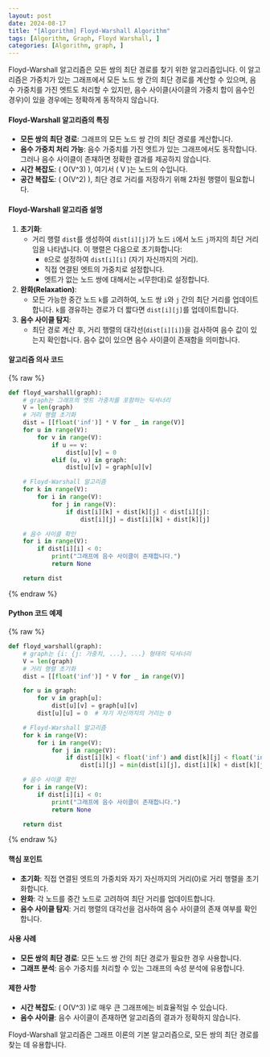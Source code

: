 ```yaml
---
layout: post
date: 2024-08-17
title: "[Algorithm] Floyd-Warshall Algorithm"
tags: [Algorithm, Graph, Floyd Warshall, ]
categories: [Algorithm, graph, ]
---
```



Floyd-Warshall 알고리즘은 모든 쌍의 최단 경로를 찾기 위한 알고리즘입니다. 이 알고리즘은 가중치가 있는 그래프에서 모든 노드 쌍 간의 최단 경로를 계산할 수 있으며, 음수 가중치를 가진 엣트도 처리할 수 있지만, 음수 사이클(사이클의 가중치 합이 음수인 경우)이 있을 경우에는 정확하게 동작하지 않습니다.


#### Floyd-Warshall 알고리즘의 특징

- **모든 쌍의 최단 경로**: 그래프의 모든 노드 쌍 간의 최단 경로를 계산합니다.
- **음수 가중치 처리 가능**: 음수 가중치를 가진 엣트가 있는 그래프에서도 동작합니다. 그러나 음수 사이클이 존재하면 정확한 결과를 제공하지 않습니다.
- **시간 복잡도**: \( O(V^3) \), 여기서 \( V \)는 노드의 수입니다.
- **공간 복잡도**: \( O(V^2) \), 최단 경로 거리를 저장하기 위해 2차원 행렬이 필요합니다.

#### Floyd-Warshall 알고리즘 설명

1. **초기화**:
	- 거리 행렬 `dist`를 생성하여 `dist[i][j]`가 노드 `i`에서 노드 `j`까지의 최단 거리임을 나타냅니다. 이 행렬은 다음으로 초기화합니다:
		- `0`으로 설정하여 `dist[i][i]` (자기 자신까지의 거리).
		- 직접 연결된 엣트의 가중치로 설정합니다.
		- 엣트가 없는 노드 쌍에 대해서는 `∞`(무한대)로 설정합니다.
2. **완화(Relaxation)**:
	- 모든 가능한 중간 노드 `k`를 고려하여, 노드 쌍 `i`와 `j` 간의 최단 거리를 업데이트합니다. `k`를 경유하는 경로가 더 짧다면 `dist[i][j]`를 업데이트합니다.
3. **음수 사이클 탐지**:
	- 최단 경로 계산 후, 거리 행렬의 대각선(`dist[i][i]`)을 검사하여 음수 값이 있는지 확인합니다. 음수 값이 있으면 음수 사이클이 존재함을 의미합니다.

#### 알고리즘 의사 코드



{% raw %}
```python
def floyd_warshall(graph):
    # graph는 그래프의 엣트 가중치를 포함하는 딕셔너리
    V = len(graph)
    # 거리 행렬 초기화
    dist = [[float('inf')] * V for _ in range(V)]
    for u in range(V):
        for v in range(V):
            if u == v:
                dist[u][v] = 0
            elif (u, v) in graph:
                dist[u][v] = graph[u][v]

    # Floyd-Warshall 알고리즘
    for k in range(V):
        for i in range(V):
            for j in range(V):
                if dist[i][k] + dist[k][j] < dist[i][j]:
                    dist[i][j] = dist[i][k] + dist[k][j]

    # 음수 사이클 확인
    for i in range(V):
        if dist[i][i] < 0:
            print("그래프에 음수 사이클이 존재합니다.")
            return None

    return dist
```
{% endraw %}



#### Python 코드 예제



{% raw %}
```python
def floyd_warshall(graph):
    # graph는 {i: {j: 가중치, ...}, ...} 형태의 딕셔너리
    V = len(graph)
    # 거리 행렬 초기화
    dist = [[float('inf')] * V for _ in range(V)]

    for u in graph:
        for v in graph[u]:
            dist[u][v] = graph[u][v]
        dist[u][u] = 0  # 자기 자신까지의 거리는 0

    # Floyd-Warshall 알고리즘
    for k in range(V):
        for i in range(V):
            for j in range(V):
                if dist[i][k] < float('inf') and dist[k][j] < float('inf'):
                    dist[i][j] = min(dist[i][j], dist[i][k] + dist[k][j])

    # 음수 사이클 확인
    for i in range(V):
        if dist[i][i] < 0:
            print("그래프에 음수 사이클이 존재합니다.")
            return None

    return dist
```
{% endraw %}



#### 핵심 포인트

- **초기화**: 직접 연결된 엣트의 가중치와 자기 자신까지의 거리(0)로 거리 행렬을 초기화합니다.
- **완화**: 각 노드를 중간 노드로 고려하여 최단 거리를 업데이트합니다.
- **음수 사이클 탐지**: 거리 행렬의 대각선을 검사하여 음수 사이클의 존재 여부를 확인합니다.

#### 사용 사례

- **모든 쌍의 최단 경로**: 모든 노드 쌍 간의 최단 경로가 필요한 경우 사용합니다.
- **그래프 분석**: 음수 가중치를 처리할 수 있는 그래프의 속성 분석에 유용합니다.

#### 제한 사항

- **시간 복잡도**: \( O(V^3) \)로 매우 큰 그래프에는 비효율적일 수 있습니다.
- **음수 사이클**: 음수 사이클이 존재하면 알고리즘의 결과가 정확하지 않습니다.

Floyd-Warshall 알고리즘은 그래프 이론의 기본 알고리즘으로, 모든 쌍의 최단 경로를 찾는 데 유용합니다.


